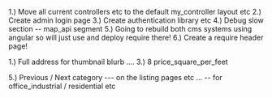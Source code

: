 
1.) Move all current controllers etc to the default my_controller layout etc
2.) Create admin login page
3.) Create authentication library etc
4.) Debug slow section -- map_api segment
5.) Going to rebuild both cms systems using angular so will just use and deploy require there!
6.) Create a require header page! 




1.) Full address for thumbnail blurb ....
3.) 8 price_square_per_feet

<!-- do this on the actual listing page etc .... -->
5.) Previous / Next category --- on the listing pages etc ... -- for office_industrial / residential etc
